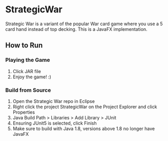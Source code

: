 # StrategicWar
Strategic War is a variant of the popular War card game where you use a 5 card hand instead of top decking. This is a JavaFX implementation.

## How to Run

### Playing the Game
1) Click JAR file
2) Enjoy the game! :)

### Build from Source

1) Open the Strategic War repo in Eclipse
2) Right click the project StrategicWar on the Project Explorer and click Properties
22) Java Build Path > Libraries > Add Library > JUnit
3) Ensuring JUnit5 is selected, click Finish
4) Make sure to build with Java 1.8, versions above 1.8 no longer have JavaFX
